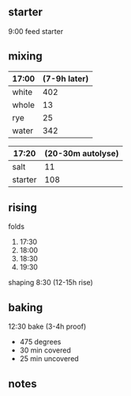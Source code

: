 ## starter
9:00 feed starter

## mixing
| 17:00 | (7-9h later) |
| ----------- |:----|
| white       | 402 |
| whole       | 13  |
| rye         | 25  |
| water       | 342 |


| 17:20 | (20-30m autolyse) |
| ----------- |:----|
| salt        | 11  |
| starter     | 108 |

## rising
folds
1. 17:30
2. 18:00
3. 18:30
4. 19:30

shaping 8:30 (12-15h rise)

## baking
12:30 bake (3-4h proof)
- 475 degrees
- 30 min covered
- 25 min uncovered

## notes

